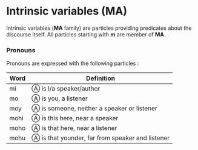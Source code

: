 # Intrinsic variables (MA)

Intrinsic variables (**MA** family) are particles providing predicates about
the discourse itself. All particles starting with **m** are member of **MA**.

### Pronouns

Pronouns are expressed with the following particles :

| Word | Definition                                       |
| ---- | ------------------------------------------------ |
| mi   | Ⓐ is I/a speaker/author                         |
| mo   | Ⓐ is you, a listener                             |
| moy  | Ⓐ is someone, neither a speaker or listener      |
| mohi | Ⓐ is this here, near a speaker                   |
| moho | Ⓐ is that here, near a listener                  |
| mohu | Ⓐ is that younder, far from speaker and listener |